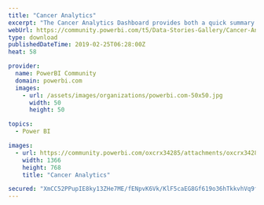 ```yaml
---
title: "Cancer Analytics"
excerpt: "The Cancer Analytics Dashboard provides both a quick summary and a detailed report about Cancer patients in the USA. It helps you understand the"
webUrl: https://community.powerbi.com/t5/Data-Stories-Gallery/Cancer-Analytics/m-p/631080
type: download
publishedDateTime: 2019-02-25T06:28:00Z
heat: 58

provider:
  name: PowerBI Community
  domain: powerbi.com
  images:
    - url: /assets/images/organizations/powerbi.com-50x50.jpg
      width: 50
      height: 50

topics:
  - Power BI

images:
  - url: https://community.powerbi.com/oxcrx34285/attachments/oxcrx34285/DataStoriesGallery/2525/1/Cancer%20Analytics.png
    width: 1366
    height: 768
    title: "Cancer Analytics"

secured: "XmCC52PPupIE8ky13ZHe7ME/fENpvK6Vk/KlF5caEG8Gf619o36hTkkvhVq9fJLzxBEEfxi6QAkszTmccDv9mmSvXsQY8tEa1L+NiEvAwIXksvIir2vyvQna7kLgd3i9EzhNv9sKophHeIL8OaUaSA4J5dqNLlGS7w7WAPKgyeWPgP9hTQx8pYLkmm9BkKJ1aYqKlduLc/GeikoyPPFSFI9jzZBqBBKCVZh5GfaKDJuMiH9azto2UtccSsJcF46/ClaKel0/mSZ4pg9NVf3zPqGW/OEMUrtIYsMN4eV1rC8DDZh8xBLG8I8C8kCxvaMIMvOb1MMoX+LcEA+3gQ45gE6mKVkKo5L6ntjvHq+CNq5PxtOZvnw4Rpj46PsbPYBM;PxwCQHoOUlKmmwrVAZXF7A=="
---
```


